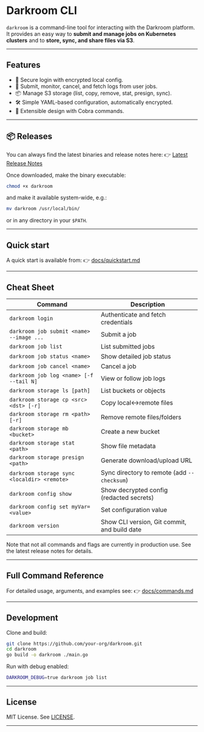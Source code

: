 # Darkroom CLI

`darkroom` is a command-line tool for interacting with the Darkroom platform.  
It provides an easy way to **submit and manage jobs on Kubernetes clusters** and to **store, sync, and share files via S3**.

---

## Features

- 🔐 Secure login with encrypted local config.  
- 🚀 Submit, monitor, cancel, and fetch logs from user jobs.  
- 📦 Manage S3 storage (list, copy, remove, stat, presign, sync).  
- 🛠 Simple YAML-based configuration, automatically encrypted.  
- 🧩 Extensible design with Cobra commands.

---

## 📦 Releases

You can always find the latest binaries and release notes here: 👉 [Latest Release Notes](https://github.com/eddienko/darkroom-client/releases/latest)

Once downloaded, make the binary executable:

```bash
chmod +x darkroom
```   

and make it available system-wide, e.g.:

```bash
mv darkroom /usr/local/bin/
```

or in any directory in your `$PATH`.

---

## Quick start

A quick start is available from:
👉 [docs/quickstart.md](docs/quickstart.md)

---

## Cheat Sheet

| Command                                     | Description                                 |
| ------------------------------------------- | ------------------------------------------- |
| `darkroom login`                            | Authenticate and fetch credentials          |
| `darkroom job submit <name> --image ...`    | Submit a job                                |
| `darkroom job list`                         | List submitted jobs                         |
| `darkroom job status <name>`                | Show detailed job status                    |
| `darkroom job cancel <name>`                | Cancel a job                                |
| `darkroom job log <name> [-f --tail N]`     | View or follow job logs                     |
| `darkroom storage ls [path]`                | List buckets or objects                     |
| `darkroom storage cp <src> <dst> [-r]`      | Copy local↔remote files                     |
| `darkroom storage rm <path> [-r]`           | Remove remote files/folders                 |
| `darkroom storage mb <bucket>`              | Create a new bucket                         |
| `darkroom storage stat <path>`              | Show file metadata                          |
| `darkroom storage presign <path>`           | Generate download/upload URL                |
| `darkroom storage sync <localdir> <remote>` | Sync directory to remote (add `--checksum`) |
| `darkroom config show`                      | Show decrypted config (redacted secrets)    |
| `darkroom config set myVar=<value>`         | Set configuration value                     |
| `darkroom version`                          | Show CLI version, Git commit, and build date|

Note that not all commands and flags are currently in production use.
See the latest release notes for details.

---

## Full Command Reference

For detailed usage, arguments, and examples see:
👉 [docs/commands.md](docs/commands.md)

---

## Development

Clone and build:

```bash
git clone https://github.com/your-org/darkroom.git
cd darkroom
go build -o darkroom ./main.go
````

Run with debug enabled:

```bash
DARKROOM_DEBUG=true darkroom job list
```

---

## License

MIT License. See [LICENSE](LICENSE).

---
